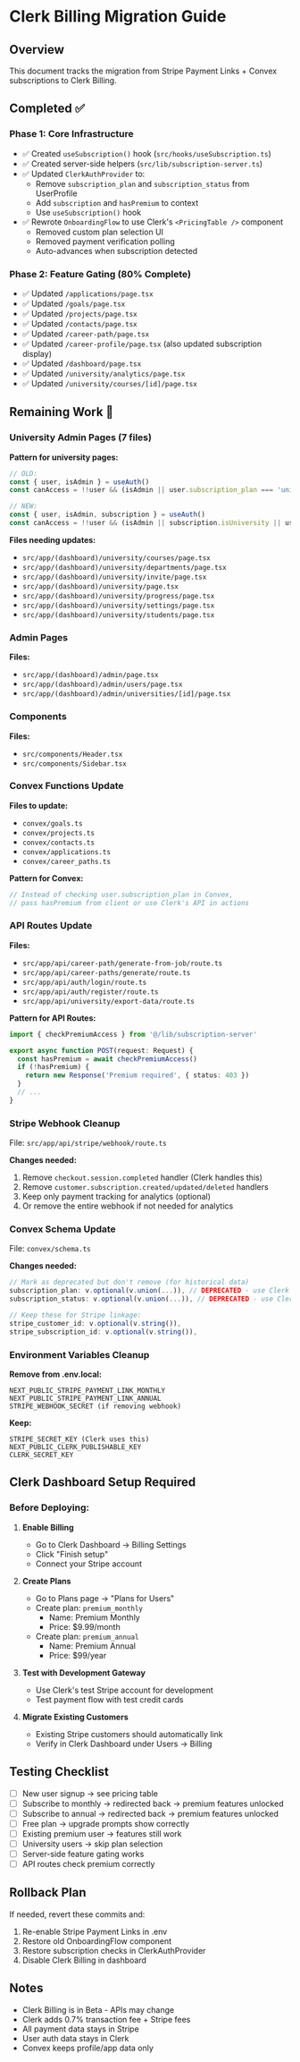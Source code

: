 # Clerk Billing Migration Guide

## Overview
This document tracks the migration from Stripe Payment Links + Convex subscriptions to Clerk Billing.

## Completed ✅

### Phase 1: Core Infrastructure
- ✅ Created `useSubscription()` hook (`src/hooks/useSubscription.ts`)
- ✅ Created server-side helpers (`src/lib/subscription-server.ts`)
- ✅ Updated `ClerkAuthProvider` to:
  - Remove `subscription_plan` and `subscription_status` from UserProfile
  - Add `subscription` and `hasPremium` to context
  - Use `useSubscription()` hook
- ✅ Rewrote `OnboardingFlow` to use Clerk's `<PricingTable />` component
  - Removed custom plan selection UI
  - Removed payment verification polling
  - Auto-advances when subscription detected

### Phase 2: Feature Gating (80% Complete)
- ✅ Updated `/applications/page.tsx`
- ✅ Updated `/goals/page.tsx`
- ✅ Updated `/projects/page.tsx`
- ✅ Updated `/contacts/page.tsx`
- ✅ Updated `/career-path/page.tsx`
- ✅ Updated `/career-profile/page.tsx` (also updated subscription display)
- ✅ Updated `/dashboard/page.tsx`
- ✅ Updated `/university/analytics/page.tsx`
- ✅ Updated `/university/courses/[id]/page.tsx`

## Remaining Work 🔄

### University Admin Pages (7 files)

**Pattern for university pages:**
```typescript
// OLD:
const { user, isAdmin } = useAuth()
const canAccess = !!user && (isAdmin || user.subscription_plan === 'university' || user.role === 'university_admin')

// NEW:
const { user, isAdmin, subscription } = useAuth()
const canAccess = !!user && (isAdmin || subscription.isUniversity || user.role === 'university_admin')
```

**Files needing updates:**
- `src/app/(dashboard)/university/courses/page.tsx`
- `src/app/(dashboard)/university/departments/page.tsx`
- `src/app/(dashboard)/university/invite/page.tsx`
- `src/app/(dashboard)/university/page.tsx`
- `src/app/(dashboard)/university/progress/page.tsx`
- `src/app/(dashboard)/university/settings/page.tsx`
- `src/app/(dashboard)/university/students/page.tsx`

### Admin Pages

**Files:**
- `src/app/(dashboard)/admin/page.tsx`
- `src/app/(dashboard)/admin/users/page.tsx`
- `src/app/(dashboard)/admin/universities/[id]/page.tsx`

### Components

**Files:**
- `src/components/Header.tsx`
- `src/components/Sidebar.tsx`

### Convex Functions Update

**Files to update:**
- `convex/goals.ts`
- `convex/projects.ts`
- `convex/contacts.ts`
- `convex/applications.ts`
- `convex/career_paths.ts`

**Pattern for Convex:**
```typescript
// Instead of checking user.subscription_plan in Convex,
// pass hasPremium from client or use Clerk's API in actions
```

### API Routes Update

**Files:**
- `src/app/api/career-path/generate-from-job/route.ts`
- `src/app/api/career-paths/generate/route.ts`
- `src/app/api/auth/login/route.ts`
- `src/app/api/auth/register/route.ts`
- `src/app/api/university/export-data/route.ts`

**Pattern for API Routes:**
```typescript
import { checkPremiumAccess } from '@/lib/subscription-server'

export async function POST(request: Request) {
  const hasPremium = await checkPremiumAccess()
  if (!hasPremium) {
    return new Response('Premium required', { status: 403 })
  }
  // ...
}
```

### Stripe Webhook Cleanup

File: `src/app/api/stripe/webhook/route.ts`

**Changes needed:**
1. Remove `checkout.session.completed` handler (Clerk handles this)
2. Remove `customer.subscription.created/updated/deleted` handlers
3. Keep only payment tracking for analytics (optional)
4. Or remove the entire webhook if not needed for analytics

### Convex Schema Update

File: `convex/schema.ts`

**Changes needed:**
```typescript
// Mark as deprecated but don't remove (for historical data)
subscription_plan: v.optional(v.union(...)), // DEPRECATED - use Clerk Billing
subscription_status: v.optional(v.union(...)), // DEPRECATED - use Clerk Billing

// Keep these for Stripe linkage:
stripe_customer_id: v.optional(v.string()),
stripe_subscription_id: v.optional(v.string()),
```

### Environment Variables Cleanup

**Remove from .env.local:**
```
NEXT_PUBLIC_STRIPE_PAYMENT_LINK_MONTHLY
NEXT_PUBLIC_STRIPE_PAYMENT_LINK_ANNUAL
STRIPE_WEBHOOK_SECRET (if removing webhook)
```

**Keep:**
```
STRIPE_SECRET_KEY (Clerk uses this)
NEXT_PUBLIC_CLERK_PUBLISHABLE_KEY
CLERK_SECRET_KEY
```

## Clerk Dashboard Setup Required

### Before Deploying:

1. **Enable Billing**
   - Go to Clerk Dashboard → Billing Settings
   - Click "Finish setup"
   - Connect your Stripe account

2. **Create Plans**
   - Go to Plans page → "Plans for Users"
   - Create plan: `premium_monthly`
     - Name: Premium Monthly
     - Price: $9.99/month
   - Create plan: `premium_annual`
     - Name: Premium Annual
     - Price: $99/year

3. **Test with Development Gateway**
   - Use Clerk's test Stripe account for development
   - Test payment flow with test credit cards

4. **Migrate Existing Customers**
   - Existing Stripe customers should automatically link
   - Verify in Clerk Dashboard under Users → Billing

## Testing Checklist

- [ ] New user signup → see pricing table
- [ ] Subscribe to monthly → redirected back → premium features unlocked
- [ ] Subscribe to annual → redirected back → premium features unlocked
- [ ] Free plan → upgrade prompts show correctly
- [ ] Existing premium user → features still work
- [ ] University users → skip plan selection
- [ ] Server-side feature gating works
- [ ] API routes check premium correctly

## Rollback Plan

If needed, revert these commits and:
1. Re-enable Stripe Payment Links in .env
2. Restore old OnboardingFlow component
3. Restore subscription checks in ClerkAuthProvider
4. Disable Clerk Billing in dashboard

## Notes

- Clerk Billing is in Beta - APIs may change
- Clerk adds 0.7% transaction fee + Stripe fees
- All payment data stays in Stripe
- User auth data stays in Clerk
- Convex keeps profile/app data only
